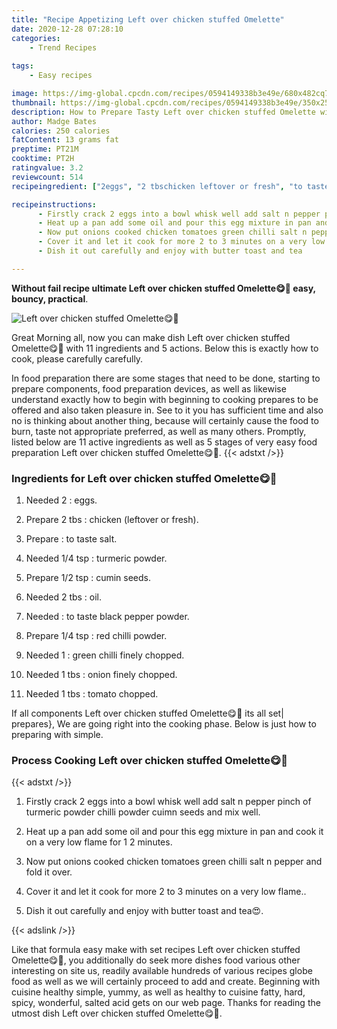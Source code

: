 ```yaml
---
title: "Recipe Appetizing Left over chicken stuffed Omelette"
date: 2020-12-28 07:28:10
categories:
    - Trend Recipes
    
tags:
    - Easy recipes

image: https://img-global.cpcdn.com/recipes/0594149338b3e49e/680x482cq70/left-over-chicken-stuffed-omelette😋💛-recipe-main-photo.jpg
thumbnail: https://img-global.cpcdn.com/recipes/0594149338b3e49e/350x250cq70/left-over-chicken-stuffed-omelette😋💛-recipe-main-photo.jpg
description: How to Prepare Tasty Left over chicken stuffed Omelette with 11 ingredients and 5 stages of easy cooking.
author: Madge Bates
calories: 250 calories
fatContent: 13 grams fat
preptime: PT21M
cooktime: PT2H
ratingvalue: 3.2
reviewcount: 514
recipeingredient: ["2eggs", "2 tbschicken leftover or fresh", "to taste salt", "1/4 tspturmeric powder", "1/2 tspcumin seeds", "2 tbsoil", "to taste black pepper powder", "1/4 tspred chilli powder", "1green chilli finely chopped", "1 tbsonion finely chopped", "1 tbstomato chopped"]

recipeinstructions: 
      - Firstly crack 2 eggs into a bowl whisk well add salt n pepper pinch of turmeric powder chilli powder cuimn seeds and mix well 
      - Heat up a pan add some oil and pour this egg mixture in pan and cook it on a very low flame for 1 2 minutes 
      - Now put onions cooked chicken tomatoes green chilli salt n pepper and fold it over 
      - Cover it and let it cook for more 2 to 3 minutes on a very low flame 
      - Dish it out carefully and enjoy with butter toast and tea

---
```




**Without fail recipe ultimate Left over chicken stuffed Omelette😋💛 easy, bouncy, practical**. 


![Left over chicken stuffed Omelette😋💛](https://img-global.cpcdn.com/recipes/0594149338b3e49e/680x482cq70/left-over-chicken-stuffed-omelette😋💛-recipe-main-photo.jpg "Left over chicken stuffed Omelette😋💛")




Great Morning all, now you can make dish Left over chicken stuffed Omelette😋💛 with 11 ingredients and 5 actions. Below this is exactly how to cook, please carefully carefully.

In food preparation there are some stages that need to be done, starting to prepare components, food preparation devices, as well as likewise understand exactly how to begin with beginning to cooking prepares to be offered and also taken pleasure in. See to it you has sufficient time and also no is thinking about another thing, because will certainly cause the food to burn, taste not appropriate preferred, as well as many others. Promptly, listed below are 11 active ingredients as well as 5 stages of very easy food preparation Left over chicken stuffed Omelette😋💛.
{{< adstxt />}}

### Ingredients for Left over chicken stuffed Omelette😋💛


1. Needed 2 : eggs.

1. Prepare 2 tbs : chicken (leftover or fresh).

1. Prepare  : to taste salt.

1. Needed 1/4 tsp : turmeric powder.

1. Prepare 1/2 tsp : cumin seeds.

1. Needed 2 tbs : oil.

1. Needed  : to taste black pepper powder.

1. Prepare 1/4 tsp : red chilli powder.

1. Needed 1 : green chilli finely chopped.

1. Needed 1 tbs : onion finely chopped.

1. Needed 1 tbs : tomato chopped.



If all components Left over chicken stuffed Omelette😋💛 its all set| prepares}, We are going right into the cooking phase. Below is just how to preparing with simple.

### Process Cooking Left over chicken stuffed Omelette😋💛

{{< adstxt />}}


1. Firstly crack 2 eggs into a bowl whisk well add salt n pepper pinch of turmeric powder chilli powder cuimn seeds and mix well.



1. Heat up a pan add some oil and pour this egg mixture in pan and cook it on a very low flame for 1 2 minutes.



1. Now put onions cooked chicken tomatoes green chilli salt n pepper and fold it over.



1. Cover it and let it cook for more 2 to 3 minutes on a very low flame..



1. Dish it out carefully and enjoy with butter toast and tea😍.





{{< adslink />}}

Like that formula easy make with set recipes Left over chicken stuffed Omelette😋💛, you additionally do seek more dishes food various other interesting on site us, readily available hundreds of various recipes globe food as well as we will certainly proceed to add and create. Beginning with cuisine healthy simple, yummy, as well as healthy to cuisine fatty, hard, spicy, wonderful, salted acid gets on our web page. Thanks for reading the utmost dish Left over chicken stuffed Omelette😋💛.
